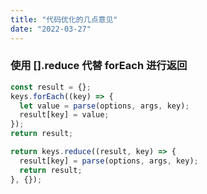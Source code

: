 ```yaml
---
title: "代码优化的几点意见"
date: "2022-03-27"
---
```


### 使用 [].reduce 代替 forEach 进行返回

```typescript
const result = {};
keys.forEach((key) => {
  let value = parse(options, args, key);
  result[key] = value;
});
return result;
```

```typescript
return keys.reduce((result, key) => {
  result[key] = parse(options, args, key);
  return result;
}, {});
```
